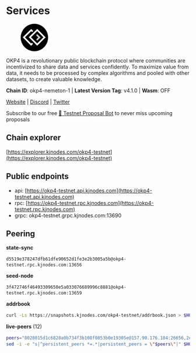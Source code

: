 # Services

<figure><img src="https://raw.githubusercontent.com/kj89/cosmos-images/main/logos/okp4.png" alt=""><figcaption></figcaption></figure>

OKP4 is a revolutionary public blockchain protocol where communities are incentivized to  share data and services confidently. To maximize value from data, it needs to be processed  by complex algorithms and pooled with other datasets, to create valuable knowledge.

**Chain ID**: okp4-nemeton-1 | **Latest Version Tag**: v4.1.0 | **Wasm**: OFF

[Website](https://okp4.network) | [Discord](https://discord.gg/okp4) | [Twitter](https://twitter.com/OKP4_Protocol)



Subscribe to our free [🤖 Testnet Proposal Bot](https://t.me/kjnodes_testnet_proposal_bot) to never miss upcoming proposals


## Chain explorer
[https://explorer.kjnodes.com/okp4-testnet](https://explorer.kjnodes.com/okp4-testnet)

## Public endpoints

* api: [https://okp4-testnet.api.kjnodes.com](https://okp4-testnet.api.kjnodes.com)
* rpc: [https://okp4-testnet.rpc.kjnodes.com](https://okp4-testnet.rpc.kjnodes.com)
* grpc: okp4-testnet.grpc.kjnodes.com:13690

## Peering

**state-sync**

```text
d5519e378247dfb61dfe90652d1fe3e2b3005a5b@okp4-testnet.rpc.kjnodes.com:13656
```

**seed-node**

```text
3f472746f46493309650e5a033076689996c8881@okp4-testnet.rpc.kjnodes.com:13659
```

**addrbook**
```bash
curl -Ls https://snapshots.kjnodes.com/okp4-testnet/addrbook.json > $HOME/.okp4d/config/addrbook.json
```

**live-peers** (12)
```bash
peers="8028015d1c6828a0b734f3b108f0853b0e19305e@157.90.176.184:26656,2e85c1d08cfca6982c74ef2b67251aa459dd9b2f@65.109.85.170:43656,8cdeb85dada114c959c36bb59ce258c65ae3a09c@88.198.242.163:36656,d5519e378247dfb61dfe90652d1fe3e2b3005a5b@65.109.68.190:13656,a49302f8999e5a953ebae431c4dde93479e17155@15.235.46.79:26656,b0b56d944cf1cc569a1e77e0923e075bad94d755@141.95.145.41:28656,77324cc79d15d8bef4cc7462395062d73f51ad62@65.109.38.208:46656,5c2a752c9b1952dbed075c56c600c3a79b58c395@95.214.55.232:26996,42fbb917fca6787bc3ab774865f4bb1ef950f114@65.108.226.26:30656,8bccab4596e8bc162763bad6597d43523e6c32f8@104.194.8.68:26656,fff0a8c202befd9459ff93783a0e7756da305fe3@38.242.150.63:16656,428821d6b64eee5d67da467a4673ce2b1e52955d@54.88.179.178:26656"
sed -i -e "s|^persistent_peers *=.*|persistent_peers = \"$peers\"|" $HOME/.okp4d/config/config.toml
```
